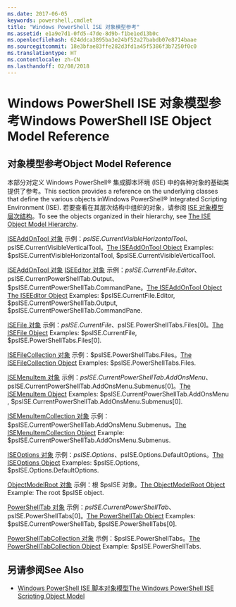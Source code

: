 ```yaml
---
ms.date: 2017-06-05
keywords: powershell,cmdlet
title: "Windows PowerShell ISE 对象模型参考"
ms.assetid: e1a9e7d1-0fd5-47de-8d9b-f1be1ed13b0c
ms.openlocfilehash: 624ddca3895ba3e24bf52a27babdb07e8714baae
ms.sourcegitcommit: 18e3bfae83ffe282d3fd1a45f5386f3b7250f0c0
ms.translationtype: HT
ms.contentlocale: zh-CN
ms.lasthandoff: 02/08/2018
---
```

# <a name="windows-powershell-ise-object-model-reference"></a><span data-ttu-id="9bdb7-103">Windows PowerShell ISE 对象模型参考</span><span class="sxs-lookup"><span data-stu-id="9bdb7-103">Windows PowerShell ISE Object Model Reference</span></span>
  
## <a name="object-model-reference"></a><span data-ttu-id="9bdb7-104">对象模型参考</span><span class="sxs-lookup"><span data-stu-id="9bdb7-104">Object Model Reference</span></span>
 <span data-ttu-id="9bdb7-105">本部分对定义 Windows PowerShell® 集成脚本环境 (ISE) 中的各种对象的基础类提供了参考。</span><span class="sxs-lookup"><span data-stu-id="9bdb7-105">This section provides a reference on the underlying classes that define the various objects inWindows PowerShell® Integrated Scripting Environment (ISE).</span></span> <span data-ttu-id="9bdb7-106">若要查看在其层次结构中组织的对象，请参阅 [ISE 对象模型层次结构](The-ISE-Object-Model-Hierarchy.md)。</span><span class="sxs-lookup"><span data-stu-id="9bdb7-106">To see the objects organized in their hierarchy, see [The ISE Object Model Hierarchy](The-ISE-Object-Model-Hierarchy.md).</span></span>

 <span data-ttu-id="9bdb7-107">[ISEAddOnTool 对象](The-ISEAddOnTool-Object.md) 示例：$psISE.CurrentVisibleHorizontalTool、$psISE.CurrentVisibleVerticalTool。</span><span class="sxs-lookup"><span data-stu-id="9bdb7-107">[The ISEAddOnTool Object](The-ISEAddOnTool-Object.md) Examples: $psISE.CurrentVisibleHorizontalTool, $psISE.CurrentVisibleVerticalTool.</span></span>

 <span data-ttu-id="9bdb7-108">[ISEAddOnTool 对象](The-ISEAddOnTool-Object.md) [ISEEditor 对象](The-ISEEditor-Object.md) 示例：$psISE.CurrentFile.Editor、$psISE.CurrentPowerShellTab.Output、$psISE.CurrentPowerShellTab.CommandPane。</span><span class="sxs-lookup"><span data-stu-id="9bdb7-108">[The ISEAddOnTool Object](The-ISEAddOnTool-Object.md) [The ISEEditor Object](The-ISEEditor-Object.md) Examples: $psISE.CurrentFile.Editor, $psISE.CurrentPowerShellTab.Output, $psISE.CurrentPowerShellTab.CommandPane.</span></span>

 <span data-ttu-id="9bdb7-109">[ISEFile 对象](The-ISEFile-Object.md) 示例：$psISE.CurrentFile、$psISE.PowerShellTabs.Files\[0\]。</span><span class="sxs-lookup"><span data-stu-id="9bdb7-109">[The ISEFile Object](The-ISEFile-Object.md) Examples: $psISE.CurrentFile, $psISE.PowerShellTabs.Files\[0\].</span></span>

 <span data-ttu-id="9bdb7-110">[ISEFileCollection 对象](The-ISEFileCollection-Object.md) 示例：$psISE.PowerShellTabs.Files。</span><span class="sxs-lookup"><span data-stu-id="9bdb7-110">[The ISEFileCollection Object](The-ISEFileCollection-Object.md) Examples: $psISE.PowerShellTabs.Files.</span></span>

 <span data-ttu-id="9bdb7-111">[ISEMenuItem 对象](The-ISEMenuItem-Object.md) 示例：$psISE.CurrentPowerShellTab.AddOnsMenu、$psISE.CurrentPowerShellTab.AddOnsMenu.Submenus\[0\]。</span><span class="sxs-lookup"><span data-stu-id="9bdb7-111">[The ISEMenuItem Object](The-ISEMenuItem-Object.md) Examples: $psISE.CurrentPowerShellTab.AddOnsMenu , $psISE.CurrentPowerShellTab.AddOnsMenu.Submenus\[0\].</span></span>

 <span data-ttu-id="9bdb7-112">[ISEMenuItemCollection 对象](The-ISEMenuItemCollection-Object.md) 示例：$psISE.CurrentPowerShellTab.AddOnsMenu.Submenus。</span><span class="sxs-lookup"><span data-stu-id="9bdb7-112">[The ISEMenuItemCollection Object](The-ISEMenuItemCollection-Object.md) Example: $psISE.CurrentPowerShellTab.AddOnsMenu.Submenus.</span></span>

 <span data-ttu-id="9bdb7-113">[ISEOptions 对象](The-ISEOptions-Object.md) 示例：$psISE.Options、$psISE.Options.DefaultOptions。</span><span class="sxs-lookup"><span data-stu-id="9bdb7-113">[The ISEOptions Object](The-ISEOptions-Object.md) Examples: $psISE.Options, $psISE.Options.DefaultOptions.</span></span>

 <span data-ttu-id="9bdb7-114">[ObjectModelRoot 对象](The-ObjectModelRoot-Object.md) 示例：根 $psISE 对象。</span><span class="sxs-lookup"><span data-stu-id="9bdb7-114">[The ObjectModelRoot Object](The-ObjectModelRoot-Object.md) Example: The root $psISE object.</span></span>

 <span data-ttu-id="9bdb7-115">[PowerShellTab 对象](The-PowerShellTab-Object.md) 示例：$psISE.CurrentPowerShellTab、$psISE.PowerShellTabs\[0\]。</span><span class="sxs-lookup"><span data-stu-id="9bdb7-115">[The PowerShellTab Object](The-PowerShellTab-Object.md) Examples: $psISE.CurrentPowerShellTab, $psISE.PowerShellTabs\[0\].</span></span>

 <span data-ttu-id="9bdb7-116">[PowerShellTabCollection 对象](The-PowerShellTabCollection-Object.md) 示例：$psISE.PowerShellTabs。</span><span class="sxs-lookup"><span data-stu-id="9bdb7-116">[The PowerShellTabCollection Object](The-PowerShellTabCollection-Object.md) Example: $psISE.PowerShellTabs.</span></span>

## <a name="see-also"></a><span data-ttu-id="9bdb7-117">另请参阅</span><span class="sxs-lookup"><span data-stu-id="9bdb7-117">See Also</span></span>
- [<span data-ttu-id="9bdb7-118">Windows PowerShell ISE 脚本对象模型</span><span class="sxs-lookup"><span data-stu-id="9bdb7-118">The Windows PowerShell ISE Scripting Object Model</span></span>](The-Windows-PowerShell-ISE-Scripting-Object-Model.md)

